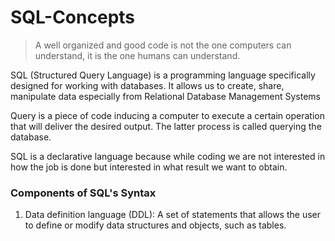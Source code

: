 # SQL-Concepts

> A well organized and good code is not the one computers can understand, it is the one humans can understand.

SQL (Structured Query Language) is a programming language specifically designed for working with databases. It allows us to create, share, manipulate data especially from Relational Database Management Systems

Query is a piece of code inducing a computer to execute a certain operation that will deliver the desired output. The latter process is called querying the database.

SQL is a declarative language because while coding we are not interested in how the job is done but interested in what result we want to obtain.

### Components of SQL's Syntax
1. Data definition language (DDL): A set of statements that allows the user to define or modify data structures and objects, such as tables.
